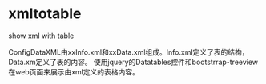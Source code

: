 # xmltotable
show xml with table

ConfigDataXML由xxInfo.xml和xxData.xml组成。Info.xml定义了表的结构，Data.xm定义了表的内容。
使用jquery的Datatables控件和bootstrrap-treeview在web页面来展示由xml定义的表格内容。